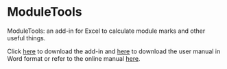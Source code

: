 # ModuleTools

ModuleTools: an add-in for Excel to calculate module marks and other useful things.

Click [here](https://github.com/robbriers/moduletools/blob/master/ModuleTools.xlam) to download the add-in and [here](https://github.com/robbriers/moduletools/blob/master/docs/ModuleTools.docx) to download the user manual in Word format or refer to the online manual [here](https://robbriers.github.io/moduletools/).
